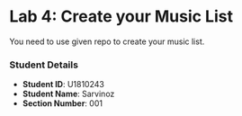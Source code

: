 # Lab 4: Create your Music List

You need to use given repo to create your music list.

### Student Details

- **Student ID**: U1810243
- **Student Name**: Sarvinoz 
- **Section Number**: 001
